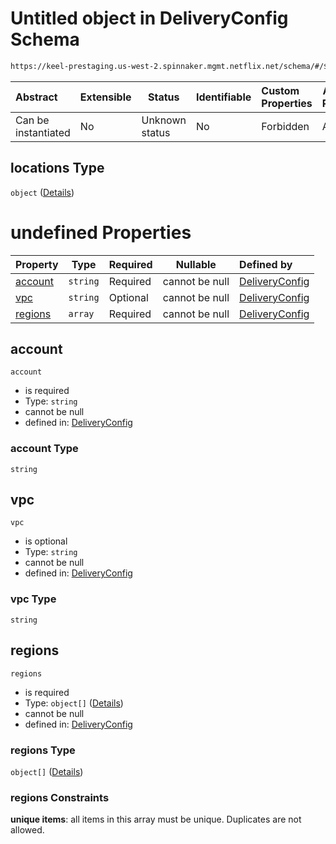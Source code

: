 # Untitled object in DeliveryConfig Schema

```txt
https://keel-prestaging.us-west-2.spinnaker.mgmt.netflix.net/schema/#/$defs/TitusClusterSpec/properties/locations
```




| Abstract            | Extensible | Status         | Identifiable | Custom Properties | Additional Properties | Access Restrictions | Defined In                                                    |
| :------------------ | ---------- | -------------- | ------------ | :---------------- | --------------------- | ------------------- | ------------------------------------------------------------- |
| Can be instantiated | No         | Unknown status | No           | Forbidden         | Allowed               | none                | [keel.schema.json\*](keel.schema.json "open original schema") |

## locations Type

`object` ([Details](keel-defs-simplelocations.md))

# undefined Properties

| Property            | Type     | Required | Nullable       | Defined by                                                                                                                                                                              |
| :------------------ | -------- | -------- | -------------- | :-------------------------------------------------------------------------------------------------------------------------------------------------------------------------------------- |
| [account](#account) | `string` | Required | cannot be null | [DeliveryConfig](keel-defs-simplelocations-properties-account.md "https&#x3A;//keel-prestaging.us-west-2.spinnaker.mgmt.netflix.net/schema/#/$defs/SimpleLocations/properties/account") |
| [vpc](#vpc)         | `string` | Optional | cannot be null | [DeliveryConfig](keel-defs-simplelocations-properties-vpc.md "https&#x3A;//keel-prestaging.us-west-2.spinnaker.mgmt.netflix.net/schema/#/$defs/SimpleLocations/properties/vpc")         |
| [regions](#regions) | `array`  | Required | cannot be null | [DeliveryConfig](keel-defs-simplelocations-properties-regions.md "https&#x3A;//keel-prestaging.us-west-2.spinnaker.mgmt.netflix.net/schema/#/$defs/SimpleLocations/properties/regions") |

## account




`account`

-   is required
-   Type: `string`
-   cannot be null
-   defined in: [DeliveryConfig](keel-defs-simplelocations-properties-account.md "https&#x3A;//keel-prestaging.us-west-2.spinnaker.mgmt.netflix.net/schema/#/$defs/SimpleLocations/properties/account")

### account Type

`string`

## vpc




`vpc`

-   is optional
-   Type: `string`
-   cannot be null
-   defined in: [DeliveryConfig](keel-defs-simplelocations-properties-vpc.md "https&#x3A;//keel-prestaging.us-west-2.spinnaker.mgmt.netflix.net/schema/#/$defs/SimpleLocations/properties/vpc")

### vpc Type

`string`

## regions




`regions`

-   is required
-   Type: `object[]` ([Details](keel-defs-simpleregionspec.md))
-   cannot be null
-   defined in: [DeliveryConfig](keel-defs-simplelocations-properties-regions.md "https&#x3A;//keel-prestaging.us-west-2.spinnaker.mgmt.netflix.net/schema/#/$defs/SimpleLocations/properties/regions")

### regions Type

`object[]` ([Details](keel-defs-simpleregionspec.md))

### regions Constraints

**unique items**: all items in this array must be unique. Duplicates are not allowed.
